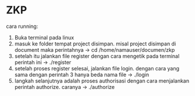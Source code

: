 # ZKP
cara running:
1. Buka terminal pada linux
2. masuk ke folder tempat project disimpan. misal project disimpan di document maka perintahnya -> cd /home/namauser/documen/zkp
3. setelah itu jalankan file register dengan cara mengetik pada terminal perintah ini -> ./register
4. setelah proses register selesai, jalankan file login. dengan cara yang sama dengan perintah 3 hanya beda nama file -> ./login
5. langkah selanjutnya adalah proses authorisasi dengan cara menjalankan perintah authorize. caranya -> ./authorize 